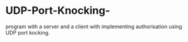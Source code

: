 # UDP-Port-Knocking-
program with a server and a client with implementing authorisation using UDP port kocking.
